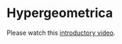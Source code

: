 # Hypergeometrica

Please watch this [introductory video](https://www.youtube.com/watch?v=XanjZw5hPvE).